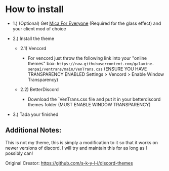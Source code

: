 # How to install

- 1.) (Optional) Get [Mica For Everyone](https://github.com/MicaForEveryone/MicaForEveryone) (Required for the glass effect) and your client mod of choice

- 2.) Install the theme
  
  - 2.1) Vencord
   
    - For vencord just throw the following link into your "online themes" box: `https://raw.githubusercontent.com/galaxine-senpai/ventrans/main/VenTrans.css` (ENSURE YOU HAVE TRANSPARENCY ENABLED Settings > Vencord > Enable Window Transparency)
  
  - 2.2) BetterDiscord
    
    - Download the `VenTrans.css file and put it in your betterdiscord themes folder (MUST ENABLE WINDOW TRANSPARENCY)

- 3.) Tada your finished



## Additional Notes:

This is not my theme, this is simply a modification to it so that it works on newer versions of discord. I will try and maintain this for as long as I possibly can!

Original Creator: https://github.com/s-k-y-l-i/discord-themes
